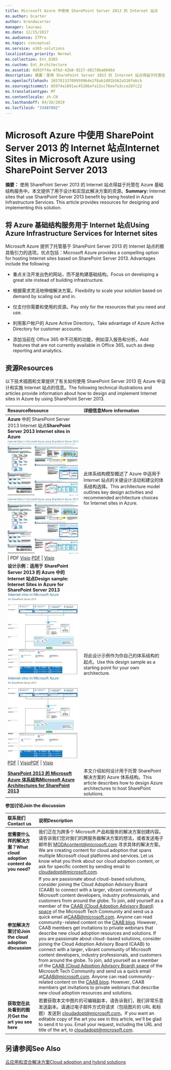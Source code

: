 ```yaml
---
title: Microsoft Azure 中使用 SharePoint Server 2013 的 Internet 站点
ms.author: bcarter
author: brendacarter
manager: laurawi
ms.date: 12/15/2017
ms.audience: ITPro
ms.topic: conceptual
ms.service: o365-solutions
localization_priority: Normal
ms.collection: Ent_O365
ms.custom: Ent_Architecture
ms.assetid: 0d93ff4a-8fbd-42b8-9227-d817dba0046d
description: 摘要：使用 SharePoint Server 2013 的 Internet 站点得益于托管在 Azure 基础结构服务中。本文提供了用于设计和实现此解决方案的资源。
ms.openlocfilehash: 26578133709959964e2f8ab1d01b562a526febcb
ms.sourcegitcommit: 85974a1891ac45286efa13cc76eefa3cce28fc22
ms.translationtype: MT
ms.contentlocale: zh-CN
ms.lasthandoff: 04/30/2019
ms.locfileid: "33487892"
---
```

# <a name="internet-sites-in-microsoft-azure-using-sharepoint-server-2013"></a><span data-ttu-id="e83bb-104">Microsoft Azure 中使用 SharePoint Server 2013 的 Internet 站点</span><span class="sxs-lookup"><span data-stu-id="e83bb-104">Internet Sites in Microsoft Azure using SharePoint Server 2013</span></span>

 <span data-ttu-id="e83bb-p102">**摘要：** 使用 SharePoint Server 2013 的 Internet 站点得益于托管在 Azure 基础结构服务中。本文提供了用于设计和实现此解决方案的资源。</span><span class="sxs-lookup"><span data-stu-id="e83bb-p102">**Summary:** Internet sites that use SharePoint Server 2013 benefit by being hosted in Azure Infrastructure Services. This article provides resources for designing and implementing this solution.</span></span>
  
## <a name="using-azure-infrastructure-services-for-internet-sites"></a><span data-ttu-id="e83bb-107">将 Azure 基础结构服务用于 Internet 站点</span><span class="sxs-lookup"><span data-stu-id="e83bb-107">Using Azure Infrastructure Services for Internet sites</span></span>

<span data-ttu-id="e83bb-p103">Microsoft Azure 提供了托管基于 SharePoint Server 2013 的 Internet 站点的极具吸引力的选项。优点包括：</span><span class="sxs-lookup"><span data-stu-id="e83bb-p103">Microsoft Azure provides a compelling option for hosting Internet sites based on SharePoint Server 2013. Advantages include the following:</span></span>
  
- <span data-ttu-id="e83bb-110">重点关注开发出色的网站，而不是构建基础结构。</span><span class="sxs-lookup"><span data-stu-id="e83bb-110">Focus on developing a great site instead of building infrastructure.</span></span>
    
- <span data-ttu-id="e83bb-111">根据需求灵活地伸缩解决方案。</span><span class="sxs-lookup"><span data-stu-id="e83bb-111">Flexibility to scale your solution based on demand by scaling out and in.</span></span>
    
- <span data-ttu-id="e83bb-112">仅支付你需要和使用的资源。</span><span class="sxs-lookup"><span data-stu-id="e83bb-112">Pay only for the resources that you need and use.</span></span>
    
- <span data-ttu-id="e83bb-113">利用客户帐户的 Azure Active Directory。</span><span class="sxs-lookup"><span data-stu-id="e83bb-113">Take advantage of Azure Active Directory for customer accounts.</span></span>
    
- <span data-ttu-id="e83bb-114">添加当前在 Office 365 中不可用的功能，例如深入报告和分析。</span><span class="sxs-lookup"><span data-stu-id="e83bb-114">Add features that are not currently available in Office 365, such as deep reporting and analytics.</span></span>
    
## <a name="resources"></a><span data-ttu-id="e83bb-115">资源</span><span class="sxs-lookup"><span data-stu-id="e83bb-115">Resources</span></span>

<span data-ttu-id="e83bb-116">以下技术插图和文章提供了有关如何使用 SharePoint Server 2013 在 Azure 中设计和实施 Internet 站点的信息。</span><span class="sxs-lookup"><span data-stu-id="e83bb-116">The following technical illustrations and articles provide information about how to design and implement Internet sites in Azure by using SharePoint Server 2013.</span></span>
  
|<span data-ttu-id="e83bb-117">**Resource**</span><span class="sxs-lookup"><span data-stu-id="e83bb-117">**Resource**</span></span>|<span data-ttu-id="e83bb-118">**详细信息**</span><span class="sxs-lookup"><span data-stu-id="e83bb-118">**More information**</span></span>|
|:-----|:-----|
|<span data-ttu-id="e83bb-119">**Azure** 中的 SharePoint Server 2013 Internet 站点</span><span class="sxs-lookup"><span data-stu-id="e83bb-119">**SharePoint Server 2013 Internet sites in Azure**</span></span> <br/> <span data-ttu-id="e83bb-120">[![使用 SharePoint 的 Azure 中的 Internet 网站图像](media/MS-AZ-SPInternetSites.jpg)          ](https://go.microsoft.com/fwlink/p/?LinkId=392552)</span><span class="sxs-lookup"><span data-stu-id="e83bb-120">[![Image of Internet sites in Azure using SharePoint](media/MS-AZ-SPInternetSites.jpg)          ](https://go.microsoft.com/fwlink/p/?LinkId=392552)</span></span> <br/> <span data-ttu-id="e83bb-121">[](https://go.microsoft.com/fwlink/p/?LinkId=392552)\| PDF [           ](https://go.microsoft.com/fwlink/p/?LinkId=392551) [Visio](https://go.microsoft.com/fwlink/p/?LinkId=392551)  </span><span class="sxs-lookup"><span data-stu-id="e83bb-121">[PDF](https://go.microsoft.com/fwlink/p/?LinkId=392552)  \| [          ](https://go.microsoft.com/fwlink/p/?LinkId=392551)[Visio](https://go.microsoft.com/fwlink/p/?LinkId=392551)</span></span> <br/> |<span data-ttu-id="e83bb-122">此体系结构模型概述了 Azure 中适用于 Internet 站点的关键设计活动和建议的体系结构选择。</span><span class="sxs-lookup"><span data-stu-id="e83bb-122">This architecture model outlines key design activities and recommended architecture choices for Internet sites in Azure.</span></span>  <br/> |
|<span data-ttu-id="e83bb-123">**设计示例：适用于 SharePoint Server 2013 的 Azure 中的 Internet 站点**</span><span class="sxs-lookup"><span data-stu-id="e83bb-123">**Design sample: Internet Sites in Azure for SharePoint Server 2013**</span></span> <br/> <span data-ttu-id="e83bb-124">[![设计示例图：Microsoft Azure for SharePoint 2013 中的 Internet 站点](media/MS-AZ-InternetSitesDesignSample.jpg)          ](https://go.microsoft.com/fwlink/p/?LinkId=392549)</span><span class="sxs-lookup"><span data-stu-id="e83bb-124">[![Image of the Design sample: Internet sites in Microsoft Azure for SharePoint 2013](media/MS-AZ-InternetSitesDesignSample.jpg)          ](https://go.microsoft.com/fwlink/p/?LinkId=392549)</span></span> <br/> <span data-ttu-id="e83bb-125">[PDF](https://go.microsoft.com/fwlink/p/?LinkId=392549)  \| [Visio](https://go.microsoft.com/fwlink/p/?LinkId=392548)</span><span class="sxs-lookup"><span data-stu-id="e83bb-125">[PDF](https://go.microsoft.com/fwlink/p/?LinkId=392549)  \| [Visio](https://go.microsoft.com/fwlink/p/?LinkId=392548)</span></span> <br/> |<span data-ttu-id="e83bb-126">将此设计示例作为你自己的体系结构的起点。</span><span class="sxs-lookup"><span data-stu-id="e83bb-126">Use this design sample as a starting point for your own architecture.</span></span>  <br/> |
|<span data-ttu-id="e83bb-127">**[SharePoint 2013 的 Microsoft Azure 体系结构](microsoft-azure-architectures-for-sharepoint-2013.md)**</span><span class="sxs-lookup"><span data-stu-id="e83bb-127">**[Microsoft Azure Architectures for SharePoint 2013](microsoft-azure-architectures-for-sharepoint-2013.md)**</span></span> <br/> |<span data-ttu-id="e83bb-128">本文介绍如何设计用于托管 SharePoint 解决方案的 Azure 体系结构。</span><span class="sxs-lookup"><span data-stu-id="e83bb-128">This article describes how to design Azure architectures to host SharePoint solutions.</span></span>  <br/> |

   
<span data-ttu-id="e83bb-129">**参加讨论**</span><span class="sxs-lookup"><span data-stu-id="e83bb-129">**Join the discussion**</span></span>

|<span data-ttu-id="e83bb-130">**联系我们**</span><span class="sxs-lookup"><span data-stu-id="e83bb-130">**Contact us**</span></span>|<span data-ttu-id="e83bb-131">**说明**</span><span class="sxs-lookup"><span data-stu-id="e83bb-131">**Description**</span></span>|
|:-----|:-----|
|<span data-ttu-id="e83bb-132">**您需要什么样的解决方案？**</span><span class="sxs-lookup"><span data-stu-id="e83bb-132">**What cloud adoption content do you need?**</span></span> <br/> |<span data-ttu-id="e83bb-p104">我们正在为跨多个 Microsoft 产品和服务的解决方案创建内容。请告诉我们您对我们的跨服务器解决方案的想法，或者发送电子邮件到 [MODAcontent@microsoft.com](mailto:cloudadopt@microsoft.com?Subject=[Cloud%20Adoption%20Content%20Feedback]:%20) 寻求具体的解决方案。</span><span class="sxs-lookup"><span data-stu-id="e83bb-p104">We are creating content for cloud adoption that spans multiple Microsoft cloud platforms and services. Let us know what you think about our cloud adoption content, or ask for specific content by sending email to [cloudadopt@microsoft.com](mailto:cloudadopt@microsoft.com?Subject=[Cloud%20Adoption%20Content%20Feedback]:%20).  </span></span><br/> |
|<span data-ttu-id="e83bb-135">**参加解决方案讨论**</span><span class="sxs-lookup"><span data-stu-id="e83bb-135">**Join the cloud adoption discussion**</span></span> <br/> |<span data-ttu-id="e83bb-p105">If you are passionate about cloud-based solutions, consider joining the Cloud Adoption Advisory Board (CAAB) to connect with a larger, vibrant community of Microsoft content developers, industry professionals, and customers from around the globe. To join, add yourself as a member of the [CAAB (Cloud Adoption Advisory Board) space](https://aka.ms/caab) of the Microsoft Tech Community and send us a quick email at[CAAB@microsoft.com](mailto:caab@microsoft.com?Subject=I%20just%20joined%20the%20Cloud%20Adoption%20Advisory%20Board!). Anyone can read community-related content on the [CAAB blog](https://blogs.technet.com/b/solutions_advisory_board/). However, CAAB members get invitations to private webinars that describe new cloud adoption resources and solutions.  </span><span class="sxs-lookup"><span data-stu-id="e83bb-p105">If you are passionate about cloud-based solutions, consider joining the Cloud Adoption Advisory Board (CAAB) to connect with a larger, vibrant community of Microsoft content developers, industry professionals, and customers from around the globe. To join, add yourself as a member of the [CAAB (Cloud Adoption Advisory Board) space](https://aka.ms/caab) of the Microsoft Tech Community and send us a quick email at[CAAB@microsoft.com](mailto:caab@microsoft.com?Subject=I%20just%20joined%20the%20Cloud%20Adoption%20Advisory%20Board!). Anyone can read community-related content on the [CAAB blog](https://blogs.technet.com/b/solutions_advisory_board/). However, CAAB members get invitations to private webinars that describe new cloud adoption resources and solutions.  </span></span><br/> |
|<span data-ttu-id="e83bb-140">**获取您在此处看到的图片**</span><span class="sxs-lookup"><span data-stu-id="e83bb-140">**Get the art you see here**</span></span> <br/> |<span data-ttu-id="e83bb-p106">若要获取本文中图片的可编辑副本，请告诉我们，我们非常乐意发送副本。请通过电子邮件方式将请求（包括图片的 URL 和标题）发送到 [cloudadopt@microsoft.com](mailto:cloudadopt@microsoft.com?subject=[Art%20Request]:%20)。</span><span class="sxs-lookup"><span data-stu-id="e83bb-p106">If you want an editable copy of the art you see in this article, we'll be glad to send it to you. Email your request, including the URL and title of the art, to [cloudadopt@microsoft.com](mailto:cloudadopt@microsoft.com?subject=[Art%20Request]:%20).  </span></span><br/> |
   
## <a name="see-also"></a><span data-ttu-id="e83bb-143">另请参阅</span><span class="sxs-lookup"><span data-stu-id="e83bb-143">See Also</span></span>

[<span data-ttu-id="e83bb-144">云应用和混合解决方案</span><span class="sxs-lookup"><span data-stu-id="e83bb-144">Cloud adoption and hybrid solutions</span></span>](cloud-adoption-and-hybrid-solutions.md)



